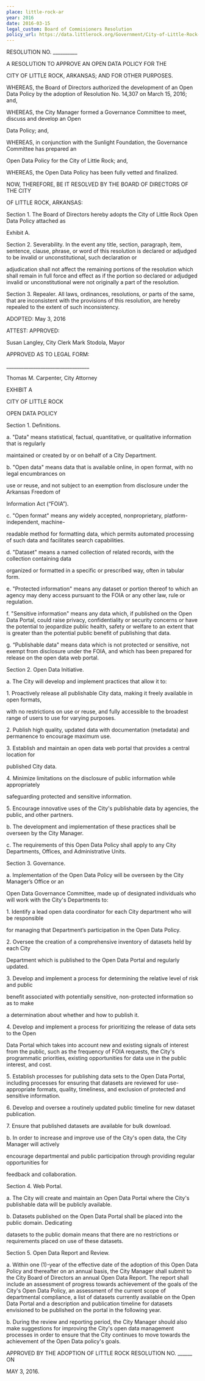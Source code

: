 ```yaml
---
place: little-rock-ar
year: 2016
date: 2016-03-15
legal_custom: Board of Commisioners Resolution
policy_url: https://data.littlerock.org/Government/City-of-Little-Rock-Open-Data-Policy/inn5-pknq/
---
```


<p/> <p>RESOLUTION NO. __________</p> <p>A RESOLUTION TO APPROVE AN OPEN DATA POLICY FOR THE</p> <p>CITY OF LITTLE ROCK, ARKANSAS; AND FOR OTHER PURPOSES.</p> <p>WHEREAS, the Board of Directors authorized the development of an Open Data Policy by the adoption of Resolution No. 14,307 on March 15, 2016; and,</p> <p>WHEREAS, the City Manager formed a Governance Committee to meet, discuss and develop an Open</p> <p>Data Policy; and,</p> <p>WHEREAS, in conjunction with the Sunlight Foundation, the Governance Committee has prepared an</p> <p>Open Data Policy for the City of Little Rock; and,</p> <p>WHEREAS, the Open Data Policy has been fully vetted and finalized.</p> <p>NOW, THEREFORE, BE IT RESOLVED BY THE BOARD OF DIRECTORS OF THE CITY</p> <p>OF LITTLE ROCK, ARKANSAS:</p> <p>Section 1. The Board of Directors hereby adopts the City of Little Rock Open Data Policy attached as</p> <p>Exhibit A.</p> <p>Section 2. Severability. In the event any title, section, paragraph, item, sentence, clause, phrase, or word of this resolution is declared or adjudged to be invalid or unconstitutional, such declaration or</p> <p>adjudication shall not affect the remaining portions of the resolution which shall remain in full force and effect as if the portion so declared or adjudged invalid or unconstitutional were not originally a part of the resolution.</p> <p>Section 3. Repealer. All laws, ordinances, resolutions, or parts of the same, that are inconsistent with the provisions of this resolution, are hereby repealed to the extent of such inconsistency.</p> <p>ADOPTED: May 3, 2016</p> <p>ATTEST: APPROVED:</p> <p>Susan Langley, City Clerk Mark Stodola, Mayor</p> <p>APPROVED AS TO LEGAL FORM:</p> <p> __________________________________</p> <p>Thomas M. Carpenter, City Attorney</p> <p/> <p>EXHIBIT A</p> <p/> <p>CITY OF LITTLE ROCK</p> <p>OPEN DATA POLICY</p> <p>Section 1. Definitions.</p> <p>a. "Data" means statistical, factual, quantitative, or qualitative information that is regularly</p> <p>maintained or created by or on behalf of a City Department.</p> <p>b. "Open data" means data that is available online, in open format, with no legal encumbrances on</p> <p>use or reuse, and not subject to an exemption from disclosure under the Arkansas Freedom of</p> <p>Information Act (“FOIA”).</p> <p>c. "Open format" means any widely accepted, nonproprietary, platform-independent, machine-</p> <p>readable method for formatting data, which permits automated processing of such data and facilitates search capabilities.</p> <p>d. "Dataset" means a named collection of related records, with the collection containing data</p> <p>organized or formatted in a specific or prescribed way, often in tabular form.</p> <p>e. "Protected information" means any dataset or portion thereof to which an agency may deny access pursuant to the FOIA or any other law, rule or regulation.</p> <p>f. "Sensitive information" means any data which, if published on the Open Data Portal, could raise privacy, confidentiality or security concerns or have the potential to jeopardize public health, safety or welfare to an extent that is greater than the potential public benefit of publishing that data.</p> <p>g. “Publishable data" means data which is not protected or sensitive, not exempt from disclosure under the FOIA, and which has been prepared for release on the open data web portal.</p> <p>Section 2. Open Data Initiative.</p> <p>a. The City will develop and implement practices that allow it to:</p> <p>1. Proactively release all publishable City data, making it freely available in open formats,</p> <p>with no restrictions on use or reuse, and fully accessible to the broadest range of users to use for varying purposes.</p> <p>2. Publish high quality, updated data with documentation (metadata) and permanence to encourage maximum use.</p> <p>3. Establish and maintain an open data web portal that provides a central location for</p> <p>published City data.</p> <p>4. Minimize limitations on the disclosure of public information while appropriately </p> <p>safeguarding protected and sensitive information.</p> <p>5. Encourage innovative uses of the City's publishable data by agencies, the public, and other partners.</p> <p>b. The development and implementation of these practices shall be overseen by the City Manager.</p> <p>c. The requirements of this Open Data Policy shall apply to any City Departments, Offices, and Administrative Units.</p> <p>Section 3. Governance.</p> <p> a. Implementation of the Open Data Policy will be overseen by the City Manager’s Office or an</p> <p>Open Data Governance Committee, made up of designated individuals who will work with the City's Departments to:</p> <p>1. Identify a lead open data coordinator for each City department who will be responsible</p> <p>for managing that Department’s participation in the Open Data Policy.</p> <p>2. Oversee the creation of a comprehensive inventory of datasets held by each City</p> <p>Department which is published to the Open Data Portal and regularly updated.</p> <p>3. Develop and implement a process for determining the relative level of risk and public</p> <p>benefit associated with potentially sensitive, non-protected information so as to make</p> <p>a determination about whether and how to publish it.</p> <p>4. Develop and implement a process for prioritizing the release of data sets to the Open</p> <p>Data Portal which takes into account new and existing signals of interest from the public, such as the frequency of FOIA requests, the City's programmatic priorities, existing opportunities for data use in the public interest, and cost.</p> <p>5. Establish processes for publishing data sets to the Open Data Portal, including processes for ensuring that datasets are reviewed for use-appropriate formats, quality, timeliness, and exclusion of protected and sensitive information.</p> <p>6. Develop and oversee a routinely updated public timeline for new dataset publication.</p> <p>7. Ensure that published datasets are available for bulk download.</p> <p>b. In order to increase and improve use of the City's open data, the City Manager will actively</p> <p>encourage departmental and public participation through providing regular opportunities for</p> <p>feedback and collaboration.</p> <p>Section 4. Web Portal.</p> <p>a. The City will create and maintain an Open Data Portal where the City's publishable data will be publicly available.</p> <p>b. Datasets published on the Open Data Portal shall be placed into the public domain. Dedicating</p> <p>datasets to the public domain means that there are no restrictions or requirements placed on use of these datasets.</p> <p>Section 5. Open Data Report and Review.</p> <p>a. Within one (1)-year of the effective date of the adoption of this Open Data Policy and thereafter on an annual basis, the City Manager shall submit to the City Board of Directors an annual Open Data Report. The report shall include an assessment of progress towards achievement of the goals of the City's Open Data Policy, an assessment of the current scope of departmental compliance, a list of datasets currently available on the Open Data Portal and a description and publication timeline for datasets envisioned to be published on the portal in the following year.</p> <p>b. During the review and reporting period, the City Manager should also make suggestions for improving the City's open data management processes in order to ensure that the City continues to move towards the achievement of the Open Data policy's goals.</p> <p>APPROVED BY THE ADOPTION OF LITTLE ROCK RESOLUTION NO. ______ ON</p> <p>MAY 3, 2016.</p> <p/>
